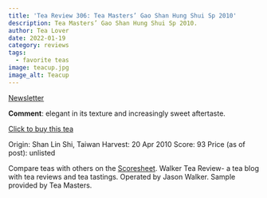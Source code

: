 ```yaml
---
title: 'Tea Review 306: Tea Masters’ Gao Shan Hung Shui Sp 2010'
description: Tea Masters’ Gao Shan Hung Shui Sp 2010.
author: Tea Lover
date: 2022-01-19
category: reviews
tags:
  - favorite teas
image: teacup.jpg
image_alt: Teacup
---
```


[Newsletter](https://web.archive.org/web/20151012031821/http://walkerteareview.com/newsletter)

**Comment**: elegant in its texture and increasingly sweet aftertaste.

[Click to buy this tea](https://teamasters.blogspot.com/2010/05/tea-honeymoon-in-taiwan.html)

Origin: Shan Lin Shi, Taiwan
Harvest: 20 Apr 2010
Score: 93
Price (as of post): unlisted

Compare teas with others on the [Scoresheet](https://web.archive.org/web/20160320214751/http://walkerteareview.com/for-members/scores/).
Walker Tea Review- a tea blog with tea reviews and tea tastings. Operated by Jason Walker.
Sample provided by Tea Masters.
